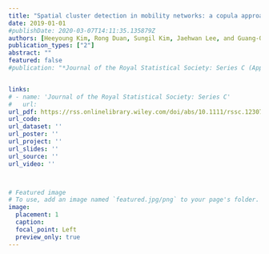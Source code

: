 ```yaml
---
title: "Spatial cluster detection in mobility networks: a copula approach"
date: 2019-01-01
#publishDate: 2020-03-07T14:11:35.135879Z
authors: [Heeyoung Kim, Rong Duan, Sungil Kim, Jaehwan Lee, and Guang-Qin Ma (2019), "Journal of the Royal Statistical Society: Series C"]
publication_types: ["2"]
abstract: ""
featured: false
#publication: "*Journal of the Royal Statistical Society: Series C (Applied Statistics)*"


links: 
# - name: 'Journal of the Royal Statistical Society: Series C'
#   url: 
url_pdf: https://rss.onlinelibrary.wiley.com/doi/abs/10.1111/rssc.12307
url_code: 
url_dataset: ''
url_poster: ''
url_project: ''
url_slides: ''
url_source: ''
url_video: ''



# Featured image
# To use, add an image named `featured.jpg/png` to your page's folder. 
image:
  placement: 1
  caption: 
  focal_point: Left
  preview_only: true
---
```



